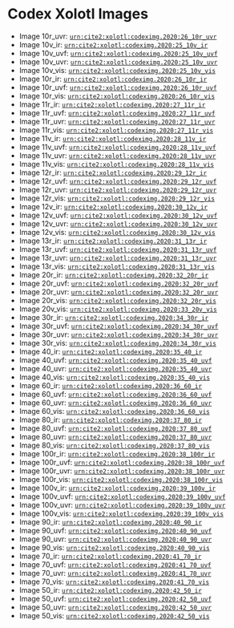 # Codex Xolotl Images

- Image 10r_uvr: [`urn:cite2:xolotl:codeximg.2020:26_10r_uvr`](http://www.homermultitext.org/ict2/index.html?urn=urn:cite2:xolotl:codeximg.2020:26_10r_uvr)
- Image 10v_ir: [`urn:cite2:xolotl:codeximg.2020:25_10v_ir`](http://www.homermultitext.org/ict2/index.html?urn=urn:cite2:xolotl:codeximg.2020:25_10v_ir)
- Image 10v_uvf: [`urn:cite2:xolotl:codeximg.2020:25_10v_uvf`](http://www.homermultitext.org/ict2/index.html?urn=urn:cite2:xolotl:codeximg.2020:25_10v_uvf)
- Image 10v_uvr: [`urn:cite2:xolotl:codeximg.2020:25_10v_uvr`](http://www.homermultitext.org/ict2/index.html?urn=urn:cite2:xolotl:codeximg.2020:25_10v_uvr)
- Image 10v_vis: [`urn:cite2:xolotl:codeximg.2020:25_10v_vis`](http://www.homermultitext.org/ict2/index.html?urn=urn:cite2:xolotl:codeximg.2020:25_10v_vis)
- Image 10r_ir: [`urn:cite2:xolotl:codeximg.2020:26_10r_ir`](http://www.homermultitext.org/ict2/index.html?urn=urn:cite2:xolotl:codeximg.2020:26_10r_ir)
- Image 10r_uvf: [`urn:cite2:xolotl:codeximg.2020:26_10r_uvf`](http://www.homermultitext.org/ict2/index.html?urn=urn:cite2:xolotl:codeximg.2020:26_10r_uvf)
- Image 10r_vis: [`urn:cite2:xolotl:codeximg.2020:26_10r_vis`](http://www.homermultitext.org/ict2/index.html?urn=urn:cite2:xolotl:codeximg.2020:26_10r_vis)
- Image 11r_ir: [`urn:cite2:xolotl:codeximg.2020:27_11r_ir`](http://www.homermultitext.org/ict2/index.html?urn=urn:cite2:xolotl:codeximg.2020:27_11r_ir)
- Image 11r_uvf: [`urn:cite2:xolotl:codeximg.2020:27_11r_uvf`](http://www.homermultitext.org/ict2/index.html?urn=urn:cite2:xolotl:codeximg.2020:27_11r_uvf)
- Image 11r_uvr: [`urn:cite2:xolotl:codeximg.2020:27_11r_uvr`](http://www.homermultitext.org/ict2/index.html?urn=urn:cite2:xolotl:codeximg.2020:27_11r_uvr)
- Image 11r_vis: [`urn:cite2:xolotl:codeximg.2020:27_11r_vis`](http://www.homermultitext.org/ict2/index.html?urn=urn:cite2:xolotl:codeximg.2020:27_11r_vis)
- Image 11v_ir: [`urn:cite2:xolotl:codeximg.2020:28_11v_ir`](http://www.homermultitext.org/ict2/index.html?urn=urn:cite2:xolotl:codeximg.2020:28_11v_ir)
- Image 11v_uvf: [`urn:cite2:xolotl:codeximg.2020:28_11v_uvf`](http://www.homermultitext.org/ict2/index.html?urn=urn:cite2:xolotl:codeximg.2020:28_11v_uvf)
- Image 11v_uvr: [`urn:cite2:xolotl:codeximg.2020:28_11v_uvr`](http://www.homermultitext.org/ict2/index.html?urn=urn:cite2:xolotl:codeximg.2020:28_11v_uvr)
- Image 11v_vis: [`urn:cite2:xolotl:codeximg.2020:28_11v_vis`](http://www.homermultitext.org/ict2/index.html?urn=urn:cite2:xolotl:codeximg.2020:28_11v_vis)
- Image 12r_ir: [`urn:cite2:xolotl:codeximg.2020:29_12r_ir`](http://www.homermultitext.org/ict2/index.html?urn=urn:cite2:xolotl:codeximg.2020:29_12r_ir)
- Image 12r_uvf: [`urn:cite2:xolotl:codeximg.2020:29_12r_uvf`](http://www.homermultitext.org/ict2/index.html?urn=urn:cite2:xolotl:codeximg.2020:29_12r_uvf)
- Image 12r_uvr: [`urn:cite2:xolotl:codeximg.2020:29_12r_uvr`](http://www.homermultitext.org/ict2/index.html?urn=urn:cite2:xolotl:codeximg.2020:29_12r_uvr)
- Image 12r_vis: [`urn:cite2:xolotl:codeximg.2020:29_12r_vis`](http://www.homermultitext.org/ict2/index.html?urn=urn:cite2:xolotl:codeximg.2020:29_12r_vis)
- Image 12v_ir: [`urn:cite2:xolotl:codeximg.2020:30_12v_ir`](http://www.homermultitext.org/ict2/index.html?urn=urn:cite2:xolotl:codeximg.2020:30_12v_ir)
- Image 12v_uvf: [`urn:cite2:xolotl:codeximg.2020:30_12v_uvf`](http://www.homermultitext.org/ict2/index.html?urn=urn:cite2:xolotl:codeximg.2020:30_12v_uvf)
- Image 12v_uvr: [`urn:cite2:xolotl:codeximg.2020:30_12v_uvr`](http://www.homermultitext.org/ict2/index.html?urn=urn:cite2:xolotl:codeximg.2020:30_12v_uvr)
- Image 12v_vis: [`urn:cite2:xolotl:codeximg.2020:30_12v_vis`](http://www.homermultitext.org/ict2/index.html?urn=urn:cite2:xolotl:codeximg.2020:30_12v_vis)
- Image 13r_ir: [`urn:cite2:xolotl:codeximg.2020:31_13r_ir`](http://www.homermultitext.org/ict2/index.html?urn=urn:cite2:xolotl:codeximg.2020:31_13r_ir)
- Image 13r_uvf: [`urn:cite2:xolotl:codeximg.2020:31_13r_uvf`](http://www.homermultitext.org/ict2/index.html?urn=urn:cite2:xolotl:codeximg.2020:31_13r_uvf)
- Image 13r_uvr: [`urn:cite2:xolotl:codeximg.2020:31_13r_uvr`](http://www.homermultitext.org/ict2/index.html?urn=urn:cite2:xolotl:codeximg.2020:31_13r_uvr)
- Image 13r_vis: [`urn:cite2:xolotl:codeximg.2020:31_13r_vis`](http://www.homermultitext.org/ict2/index.html?urn=urn:cite2:xolotl:codeximg.2020:31_13r_vis)
- Image 20r_ir: [`urn:cite2:xolotl:codeximg.2020:32_20r_ir`](http://www.homermultitext.org/ict2/index.html?urn=urn:cite2:xolotl:codeximg.2020:32_20r_ir)
- Image 20r_uvf: [`urn:cite2:xolotl:codeximg.2020:32_20r_uvf`](http://www.homermultitext.org/ict2/index.html?urn=urn:cite2:xolotl:codeximg.2020:32_20r_uvf)
- Image 20r_uvr: [`urn:cite2:xolotl:codeximg.2020:32_20r_uvr`](http://www.homermultitext.org/ict2/index.html?urn=urn:cite2:xolotl:codeximg.2020:32_20r_uvr)
- Image 20r_vis: [`urn:cite2:xolotl:codeximg.2020:32_20r_vis`](http://www.homermultitext.org/ict2/index.html?urn=urn:cite2:xolotl:codeximg.2020:32_20r_vis)
- Image 20v_vis: [`urn:cite2:xolotl:codeximg.2020:33_20v_vis`](http://www.homermultitext.org/ict2/index.html?urn=urn:cite2:xolotl:codeximg.2020:33_20v_vis)
- Image 30r_ir: [`urn:cite2:xolotl:codeximg.2020:34_30r_ir`](http://www.homermultitext.org/ict2/index.html?urn=urn:cite2:xolotl:codeximg.2020:34_30r_ir)
- Image 30r_uvf: [`urn:cite2:xolotl:codeximg.2020:34_30r_uvf`](http://www.homermultitext.org/ict2/index.html?urn=urn:cite2:xolotl:codeximg.2020:34_30r_uvf)
- Image 30r_uvr: [`urn:cite2:xolotl:codeximg.2020:34_30r_uvr`](http://www.homermultitext.org/ict2/index.html?urn=urn:cite2:xolotl:codeximg.2020:34_30r_uvr)
- Image 30r_vis: [`urn:cite2:xolotl:codeximg.2020:34_30r_vis`](http://www.homermultitext.org/ict2/index.html?urn=urn:cite2:xolotl:codeximg.2020:34_30r_vis)
- Image 40_ir: [`urn:cite2:xolotl:codeximg.2020:35_40_ir`](http://www.homermultitext.org/ict2/index.html?urn=urn:cite2:xolotl:codeximg.2020:35_40_ir)
- Image 40_uvf: [`urn:cite2:xolotl:codeximg.2020:35_40_uvf`](http://www.homermultitext.org/ict2/index.html?urn=urn:cite2:xolotl:codeximg.2020:35_40_uvf)
- Image 40_uvr: [`urn:cite2:xolotl:codeximg.2020:35_40_uvr`](http://www.homermultitext.org/ict2/index.html?urn=urn:cite2:xolotl:codeximg.2020:35_40_uvr)
- Image 40_vis: [`urn:cite2:xolotl:codeximg.2020:35_40_vis`](http://www.homermultitext.org/ict2/index.html?urn=urn:cite2:xolotl:codeximg.2020:35_40_vis)
- Image 60_ir: [`urn:cite2:xolotl:codeximg.2020:36_60_ir`](http://www.homermultitext.org/ict2/index.html?urn=urn:cite2:xolotl:codeximg.2020:36_60_ir)
- Image 60_uvf: [`urn:cite2:xolotl:codeximg.2020:36_60_uvf`](http://www.homermultitext.org/ict2/index.html?urn=urn:cite2:xolotl:codeximg.2020:36_60_uvf)
- Image 60_uvr: [`urn:cite2:xolotl:codeximg.2020:36_60_uvr`](http://www.homermultitext.org/ict2/index.html?urn=urn:cite2:xolotl:codeximg.2020:36_60_uvr)
- Image 60_vis: [`urn:cite2:xolotl:codeximg.2020:36_60_vis`](http://www.homermultitext.org/ict2/index.html?urn=urn:cite2:xolotl:codeximg.2020:36_60_vis)
- Image 80_ir: [`urn:cite2:xolotl:codeximg.2020:37_80_ir`](http://www.homermultitext.org/ict2/index.html?urn=urn:cite2:xolotl:codeximg.2020:37_80_ir)
- Image 80_uvf: [`urn:cite2:xolotl:codeximg.2020:37_80_uvf`](http://www.homermultitext.org/ict2/index.html?urn=urn:cite2:xolotl:codeximg.2020:37_80_uvf)
- Image 80_uvr: [`urn:cite2:xolotl:codeximg.2020:37_80_uvr`](http://www.homermultitext.org/ict2/index.html?urn=urn:cite2:xolotl:codeximg.2020:37_80_uvr)
- Image 80_vis: [`urn:cite2:xolotl:codeximg.2020:37_80_vis`](http://www.homermultitext.org/ict2/index.html?urn=urn:cite2:xolotl:codeximg.2020:37_80_vis)
- Image 100r_ir: [`urn:cite2:xolotl:codeximg.2020:38_100r_ir`](http://www.homermultitext.org/ict2/index.html?urn=urn:cite2:xolotl:codeximg.2020:38_100r_ir)
- Image 100r_uvf: [`urn:cite2:xolotl:codeximg.2020:38_100r_uvf`](http://www.homermultitext.org/ict2/index.html?urn=urn:cite2:xolotl:codeximg.2020:38_100r_uvf)
- Image 100r_uvr: [`urn:cite2:xolotl:codeximg.2020:38_100r_uvr`](http://www.homermultitext.org/ict2/index.html?urn=urn:cite2:xolotl:codeximg.2020:38_100r_uvr)
- Image 100r_vis: [`urn:cite2:xolotl:codeximg.2020:38_100r_vis`](http://www.homermultitext.org/ict2/index.html?urn=urn:cite2:xolotl:codeximg.2020:38_100r_vis)
- Image 100v_ir: [`urn:cite2:xolotl:codeximg.2020:39_100v_ir`](http://www.homermultitext.org/ict2/index.html?urn=urn:cite2:xolotl:codeximg.2020:39_100v_ir)
- Image 100v_uvf: [`urn:cite2:xolotl:codeximg.2020:39_100v_uvf`](http://www.homermultitext.org/ict2/index.html?urn=urn:cite2:xolotl:codeximg.2020:39_100v_uvf)
- Image 100v_uvr: [`urn:cite2:xolotl:codeximg.2020:39_100v_uvr`](http://www.homermultitext.org/ict2/index.html?urn=urn:cite2:xolotl:codeximg.2020:39_100v_uvr)
- Image 100v_vis: [`urn:cite2:xolotl:codeximg.2020:39_100v_vis`](http://www.homermultitext.org/ict2/index.html?urn=urn:cite2:xolotl:codeximg.2020:39_100v_vis)
- Image 90_ir: [`urn:cite2:xolotl:codeximg.2020:40_90_ir`](http://www.homermultitext.org/ict2/index.html?urn=urn:cite2:xolotl:codeximg.2020:40_90_ir)
- Image 90_uvf: [`urn:cite2:xolotl:codeximg.2020:40_90_uvf`](http://www.homermultitext.org/ict2/index.html?urn=urn:cite2:xolotl:codeximg.2020:40_90_uvf)
- Image 90_uvr: [`urn:cite2:xolotl:codeximg.2020:40_90_uvr`](http://www.homermultitext.org/ict2/index.html?urn=urn:cite2:xolotl:codeximg.2020:40_90_uvr)
- Image 90_vis: [`urn:cite2:xolotl:codeximg.2020:40_90_vis`](http://www.homermultitext.org/ict2/index.html?urn=urn:cite2:xolotl:codeximg.2020:40_90_vis)
- Image 70_ir: [`urn:cite2:xolotl:codeximg.2020:41_70_ir`](http://www.homermultitext.org/ict2/index.html?urn=urn:cite2:xolotl:codeximg.2020:41_70_ir)
- Image 70_uvf: [`urn:cite2:xolotl:codeximg.2020:41_70_uvf`](http://www.homermultitext.org/ict2/index.html?urn=urn:cite2:xolotl:codeximg.2020:41_70_uvf)
- Image 70_uvr: [`urn:cite2:xolotl:codeximg.2020:41_70_uvr`](http://www.homermultitext.org/ict2/index.html?urn=urn:cite2:xolotl:codeximg.2020:41_70_uvr)
- Image 70_vis: [`urn:cite2:xolotl:codeximg.2020:41_70_vis`](http://www.homermultitext.org/ict2/index.html?urn=urn:cite2:xolotl:codeximg.2020:41_70_vis)
- Image 50_ir: [`urn:cite2:xolotl:codeximg.2020:42_50_ir`](http://www.homermultitext.org/ict2/index.html?urn=urn:cite2:xolotl:codeximg.2020:42_50_ir)
- Image 50_uvf: [`urn:cite2:xolotl:codeximg.2020:42_50_uvf`](http://www.homermultitext.org/ict2/index.html?urn=urn:cite2:xolotl:codeximg.2020:42_50_uvf)
- Image 50_uvr: [`urn:cite2:xolotl:codeximg.2020:42_50_uvr`](http://www.homermultitext.org/ict2/index.html?urn=urn:cite2:xolotl:codeximg.2020:42_50_uvr)
- Image 50_vis: [`urn:cite2:xolotl:codeximg.2020:42_50_vis`](http://www.homermultitext.org/ict2/index.html?urn=urn:cite2:xolotl:codeximg.2020:42_50_vis)

